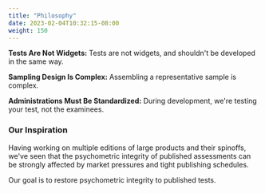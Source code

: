 ```yaml
---
title: "Philosophy"
date: 2023-02-04T10:32:15-08:00
weight: 150
---
```


**Tests Are Not Widgets:** Tests are not widgets, and shouldn't be developed in the same way.

**Sampling Design Is Complex:** 
Assembling a representative sample is complex.

**Administrations Must Be Standardized:** 
During development, we're testing your test, not the examinees.

### Our Inspiration

Having working on multiple editions of large products and their spinoffs, we've seen that the psychometric integrity of published assessments can be strongly affected by market pressures and tight publishing schedules.

Our goal is to restore psychometric integrity to published tests.

